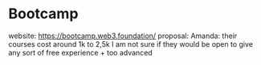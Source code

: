 # Bootcamp

website: https://bootcamp.web3.foundation/
 proposal: Amanda: their courses cost around 1k to 2,5k I am not sure if they would be open to give any sort of free experience + too advanced